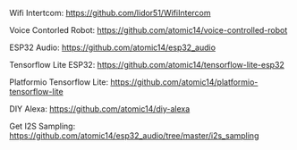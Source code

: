 Wifi Intertcom:
https://github.com/lidor51/WifiIntercom

Voice Contorled Robot:
https://github.com/atomic14/voice-controlled-robot

ESP32 Audio:
https://github.com/atomic14/esp32_audio

Tensorflow Lite ESP32:
https://github.com/atomic14/tensorflow-lite-esp32

Platformio Tensorflow Lite:
https://github.com/atomic14/platformio-tensorflow-lite

DIY Alexa:
https://github.com/atomic14/diy-alexa

Get I2S Sampling:
https://github.com/atomic14/esp32_audio/tree/master/i2s_sampling
